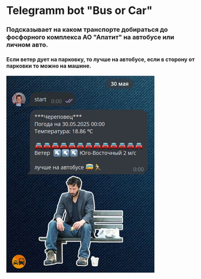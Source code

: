 # Telegramm bot "Bus or Car"

### Подсказывает на каком транспорте добираться до фосфорного комплекса АО "Апатит" на автобусе или личном авто.

#### Если ветер дует на парковку, то лучше на автобусе, если в сторону от парковки то можно на машине.

![Скриншот](Bus_or_car.jpg 'Лого Markdown')
